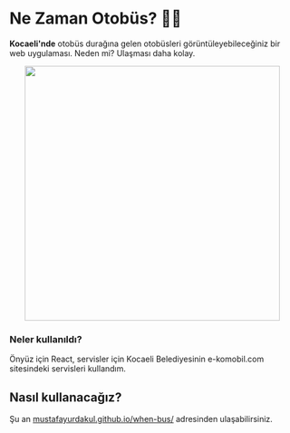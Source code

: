 # Ne Zaman Otobüs? 🚌⏰

**Kocaeli'nde** otobüs durağına gelen otobüsleri görüntüleyebileceğiniz bir web uygulaması. Neden mi? Ulaşması daha kolay.

<p align="center">
  <img src="https://i.imgur.com/CspG2Yn.png" width=450>
</p>

### Neler kullanıldı?

Önyüz için React, servisler için Kocaeli Belediyesinin e-komobil.com sitesindeki servisleri kullandım.

## Nasıl kullanacağız?

Şu an [mustafayurdakul.github.io/when-bus/](https://mustafayurdakul.github.io/when-bus/) adresinden ulaşabilirsiniz.
